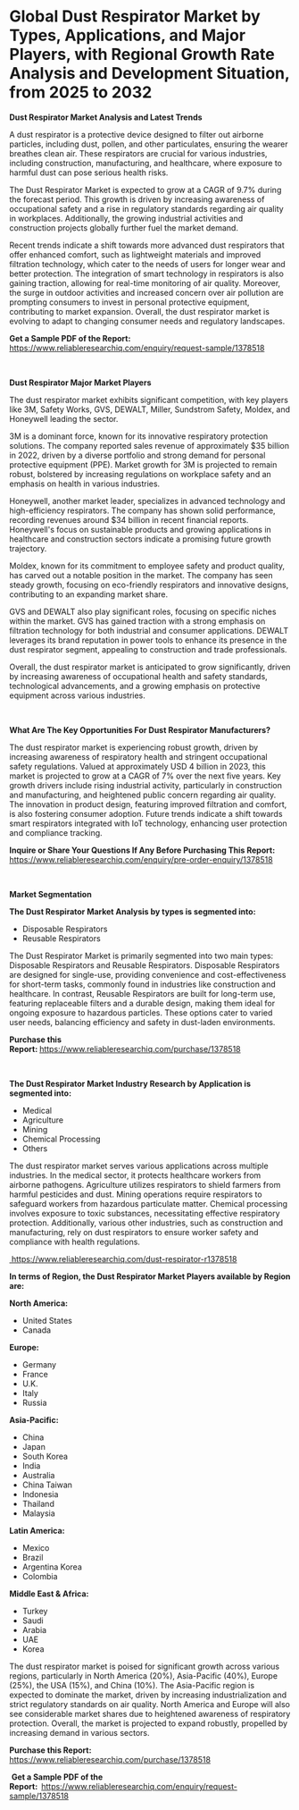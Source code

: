 <p><h1>Global Dust Respirator Market by Types, Applications, and Major Players, with Regional Growth Rate Analysis and Development Situation, from 2025 to 2032</h1></p><p><strong>Dust Respirator Market Analysis and Latest Trends</strong></p>
<p><p>A dust respirator is a protective device designed to filter out airborne particles, including dust, pollen, and other particulates, ensuring the wearer breathes clean air. These respirators are crucial for various industries, including construction, manufacturing, and healthcare, where exposure to harmful dust can pose serious health risks.</p><p>The Dust Respirator Market is expected to grow at a CAGR of 9.7% during the forecast period. This growth is driven by increasing awareness of occupational safety and a rise in regulatory standards regarding air quality in workplaces. Additionally, the growing industrial activities and construction projects globally further fuel the market demand. </p><p>Recent trends indicate a shift towards more advanced dust respirators that offer enhanced comfort, such as lightweight materials and improved filtration technology, which cater to the needs of users for longer wear and better protection. The integration of smart technology in respirators is also gaining traction, allowing for real-time monitoring of air quality. Moreover, the surge in outdoor activities and increased concern over air pollution are prompting consumers to invest in personal protective equipment, contributing to market expansion. Overall, the dust respirator market is evolving to adapt to changing consumer needs and regulatory landscapes.</p></p>
<p><strong>Get a Sample PDF of the Report:&nbsp;</strong> <a href="https://www.reliableresearchiq.com/enquiry/request-sample/1378518?utm_campaign=2271&utm_medium=2&utm_source=Github&utm_content=ia&utm_term=15042025&utm_id=dust-respirator">https://www.reliableresearchiq.com/enquiry/request-sample/1378518</a></p>
<p>&nbsp;</p>
<p><strong>Dust Respirator Major Market Players</strong></p>
<p><p>The dust respirator market exhibits significant competition, with key players like 3M, Safety Works, GVS, DEWALT, Miller, Sundstrom Safety, Moldex, and Honeywell leading the sector. </p><p>3M is a dominant force, known for its innovative respiratory protection solutions. The company reported sales revenue of approximately $35 billion in 2022, driven by a diverse portfolio and strong demand for personal protective equipment (PPE). Market growth for 3M is projected to remain robust, bolstered by increasing regulations on workplace safety and an emphasis on health in various industries.</p><p>Honeywell, another market leader, specializes in advanced technology and high-efficiency respirators. The company has shown solid performance, recording revenues around $34 billion in recent financial reports. Honeywell's focus on sustainable products and growing applications in healthcare and construction sectors indicate a promising future growth trajectory.</p><p>Moldex, known for its commitment to employee safety and product quality, has carved out a notable position in the market. The company has seen steady growth, focusing on eco-friendly respirators and innovative designs, contributing to an expanding market share. </p><p>GVS and DEWALT also play significant roles, focusing on specific niches within the market. GVS has gained traction with a strong emphasis on filtration technology for both industrial and consumer applications. DEWALT leverages its brand reputation in power tools to enhance its presence in the dust respirator segment, appealing to construction and trade professionals.</p><p>Overall, the dust respirator market is anticipated to grow significantly, driven by increasing awareness of occupational health and safety standards, technological advancements, and a growing emphasis on protective equipment across various industries.</p></p>
<p>&nbsp;</p>
<p><strong>What Are The Key Opportunities For Dust Respirator Manufacturers?</strong></p>
<p><p>The dust respirator market is experiencing robust growth, driven by increasing awareness of respiratory health and stringent occupational safety regulations. Valued at approximately USD 4 billion in 2023, this market is projected to grow at a CAGR of 7% over the next five years. Key growth drivers include rising industrial activity, particularly in construction and manufacturing, and heightened public concern regarding air quality. The innovation in product design, featuring improved filtration and comfort, is also fostering consumer adoption. Future trends indicate a shift towards smart respirators integrated with IoT technology, enhancing user protection and compliance tracking.</p></p>
<p><strong>Inquire or Share Your Questions If Any Before Purchasing This Report:</strong> <a href="https://www.reliableresearchiq.com/enquiry/pre-order-enquiry/1378518?utm_campaign=2271&utm_medium=2&utm_source=Github&utm_content=ia&utm_term=15042025&utm_id=dust-respirator">https://www.reliableresearchiq.com/enquiry/pre-order-enquiry/1378518</a></p>
<p>&nbsp;</p>
<p><strong>Market Segmentation</strong></p>
<p><strong>The Dust Respirator Market Analysis by types is segmented into:</strong></p>
<p><ul><li>Disposable Respirators</li><li>Reusable Respirators</li></ul></p>
<p><p>The Dust Respirator Market is primarily segmented into two main types: Disposable Respirators and Reusable Respirators. Disposable Respirators are designed for single-use, providing convenience and cost-effectiveness for short-term tasks, commonly found in industries like construction and healthcare. In contrast, Reusable Respirators are built for long-term use, featuring replaceable filters and a durable design, making them ideal for ongoing exposure to hazardous particles. These options cater to varied user needs, balancing efficiency and safety in dust-laden environments.</p></p>
<p><strong>Purchase this Report:&nbsp;</strong><a href="https://www.reliableresearchiq.com/purchase/1378518?utm_campaign=2271&utm_medium=2&utm_source=Github&utm_content=ia&utm_term=15042025&utm_id=dust-respirator">https://www.reliableresearchiq.com/purchase/1378518</a></p>
<p>&nbsp;</p>
<p><strong>The Dust Respirator Market Industry Research by Application is segmented into:</strong></p>
<p><ul><li>Medical</li><li>Agriculture</li><li>Mining</li><li>Chemical Processing</li><li>Others</li></ul></p>
<p><p>The dust respirator market serves various applications across multiple industries. In the medical sector, it protects healthcare workers from airborne pathogens. Agriculture utilizes respirators to shield farmers from harmful pesticides and dust. Mining operations require respirators to safeguard workers from hazardous particulate matter. Chemical processing involves exposure to toxic substances, necessitating effective respiratory protection. Additionally, various other industries, such as construction and manufacturing, rely on dust respirators to ensure worker safety and compliance with health regulations.</p></p>
<p><a href="https://www.reliableresearchiq.com/dust-respirator-r1378518?utm_campaign=2271&utm_medium=2&utm_source=Github&utm_content=ia&utm_term=15042025&utm_id=dust-respirator">&nbsp;https://www.reliableresearchiq.com/dust-respirator-r1378518</a></p>
<p><strong>In terms of Region, the Dust Respirator Market Players available by Region are:</strong></p>
<p>
    <p> <strong> North America: </strong>
        <ul>
            <li>United States</li>
            <li>Canada</li>
        </ul>
        </p> 
    <p> <strong> Europe: </strong>
        <ul>
            <li>Germany</li>
            <li>France</li>
            <li>U.K.</li>
            <li>Italy</li>
            <li>Russia</li>
        </ul>
        </p> 
    <p> <strong> Asia-Pacific: </strong>
        <ul>
            <li>China</li>
            <li>Japan</li>
            <li>South Korea</li>
            <li>India</li>
            <li>Australia</li>
            <li>China Taiwan</li>
            <li>Indonesia</li>
            <li>Thailand</li>
            <li>Malaysia</li>
        </ul>
        </p> 
    <p> <strong> Latin America: </strong>
        <ul>
            <li>Mexico</li>
            <li>Brazil</li>
            <li>Argentina Korea</li>
            <li>Colombia</li>
        </ul>
        </p> 
    <p> <strong> Middle East & Africa: </strong>
        <ul>
            <li>Turkey</li>
            <li>Saudi</li>
            <li>Arabia</li>
            <li>UAE</li>
            <li>Korea</li>
        </ul>
    </p>
    </p>
<p><p>The dust respirator market is poised for significant growth across various regions, particularly in North America (20%), Asia-Pacific (40%), Europe (25%), the USA (15%), and China (10%). The Asia-Pacific region is expected to dominate the market, driven by increasing industrialization and strict regulatory standards on air quality. North America and Europe will also see considerable market shares due to heightened awareness of respiratory protection. Overall, the market is projected to expand robustly, propelled by increasing demand in various sectors.</p></p>
<p><strong>Purchase this Report: </strong><a href="https://www.reliableresearchiq.com/purchase/1378518?utm_campaign=2271&utm_medium=2&utm_source=Github&utm_content=ia&utm_term=15042025&utm_id=dust-respirator">https://www.reliableresearchiq.com/purchase/1378518</a></p>
<p>&nbsp;<strong>Get a Sample PDF of the Report:&nbsp;&nbsp;</strong><a href="https://www.reliableresearchiq.com/enquiry/request-sample/1378518?utm_campaign=2271&utm_medium=2&utm_source=Github&utm_content=ia&utm_term=15042025&utm_id=dust-respirator">https://www.reliableresearchiq.com/enquiry/request-sample/1378518</a></p>
<p><strong></strong></p>
<p><p></p><p></p><p></p></p>